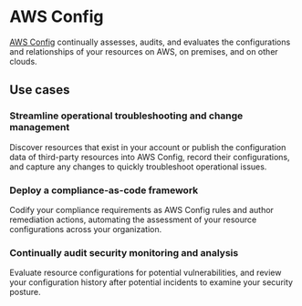# AWS Config

[AWS Config](https://aws.amazon.com/config/) continually assesses, audits, and evaluates the configurations and relationships of your resources on AWS, on premises, and on other clouds.

## Use cases
### Streamline operational troubleshooting and change management
Discover resources that exist in your account or publish the configuration data of third-party resources into AWS Config, record their configurations, and capture any changes to quickly troubleshoot operational issues.

### Deploy a compliance-as-code framework
Codify your compliance requirements as AWS Config rules and author remediation actions, automating the assessment of your resource configurations across your organization.

### Continually audit security monitoring and analysis
Evaluate resource configurations for potential vulnerabilities, and review your configuration history after potential incidents to examine your security posture.
